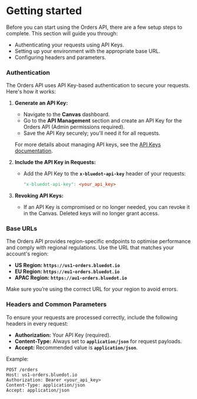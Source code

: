 Getting started
===============

Before you can start using the Orders API, there are a few setup steps to complete. This section will guide you through:

- Authenticating your requests using API Keys.
- Setting up your environment with the appropriate base URL.
- Configuring headers and parameters.

### **Authentication**

The Orders API uses API Key-based authentication to secure your requests. Here's how it works:

1. **Generate an API Key:**
    - Navigate to the **Canvas** dashboard.
    - Go to the **API Management** section and create an API Key for the Orders API (Admin permissions required).
    - Save the API Key securely; you'll need it for all requests.
    
    For more details about managing API keys, see the [API Keys documentation](../../Canvas/API%20Keys%20management.md).
    
2. **Include the API Key in Requests:**
    - Add the API Key to the **`x-bluedot-api-key`** header of your requests:
        
        ```makefile
        "x-bluedot-api-key": <your_api_key>
        ```
        
3. **Revoking API Keys:**
    - If an API Key is compromised or no longer needed, you can revoke it in the Canvas. Deleted keys will no longer grant access.

### **Base URLs**

The Orders API provides region-specific endpoints to optimise performance and comply with regional regulations. Use the URL that matches your account's region:

- **US Region: `https://us1-orders.bluedot.io`**
- **EU Region: `https://eu1-orders.bluedot.io`**
- **APAC Region: `https://au1-orders.bluedot.io`**

Make sure you’re using the correct URL for your region to avoid errors.

### **Headers and Common Parameters**

To ensure your requests are processed correctly, include the following headers in every request:

- **Authorization:** Your API Key (required).
- **Content-Type:** Always set to **`application/json`** for request payloads.
- **Accept:** Recommended value is **`application/json`**.

Example:

```
POST /orders
Host: us1-orders.bluedot.io
Authorization: Bearer <your_api_key>
Content-Type: application/json
Accept: application/json
```